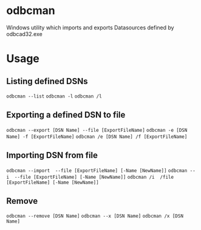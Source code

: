 # odbcman
Windows utility which imports and exports Datasources defined by odbcad32.exe

# Usage
## Listing defined DSNs
`odbcman --list`
`odbcman -l`
`odbcman /l`

## Exporting a defined DSN to file 
`odbcman --export [DSN Name] --file [ExportFileName]`
`odbcman -e [DSN Name] -f [ExportFileName]`
`odbcman /e [DSN Name] /f [ExportFileName]`

## Importing DSN from file
`odbcman --import  --file [ExportFileName] [-Name [NewName]]`
`odbcman --i  --file [ExportFileName] [-Name [NewName]]`
`odbcman /i  /file [ExportFileName] [-Name [NewName]]`

## Remove
`odbcman --remove [DSN Name]`
`odbcman --x [DSN Name]`
`odbcman /x [DSN Name]`
